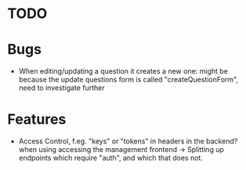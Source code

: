 # TODO

# Bugs
- When editing/updating a question it creates a new one: might be because the update questions form is called "createQuestionForm", need to investigate further

# Features
- Access Control, f.eg. "keys" or "tokens" in headers in the backend? when using accessing the management frontend
    -> Splitting up endpoints which require "auth", and which that does not.